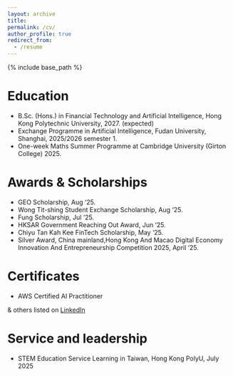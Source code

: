 ```yaml
---
layout: archive
title: 
permalink: /cv/
author_profile: true
redirect_from:
  - /resume
---
```


{% include base_path %}

Education
======
* B.Sc. (Hons.) in Financial Technology and Artificial Intelligence, Hong Kong Polytechnic University, 2027. (expected)
* Exchange Programme in Artificial Intelligence, Fudan University, Shanghai, 2025/2026 semester 1. 
* One-week Maths Summer Programme at Cambridge University (Girton College) 2025.

Awards & Scholarships
======
* GEO Scholarship, Aug ‘25.
* Wong Tit-shing Student Exchange Scholarship, Aug ‘25.
* Fung Scholarship, Jul ‘25.
* HKSAR Government Reaching Out Award, Jun ‘25.
* Chiyu Tan Kah Kee FinTech Scholarship, May ‘25.
* Silver Award, China mainland,Hong Kong And Macao Digital Economy Innovation And Entrepreneurship Competition 2025, April ‘25.


Certificates
======
* AWS Certified AI Practitioner
  
& others listed on [LinkedIn](https://www.linkedin.com/in/ming-hin-lee-31a10331b/)



  
Service and leadership
======
* STEM Education Service Learning in Taiwan, Hong Kong PolyU, July 2025 
